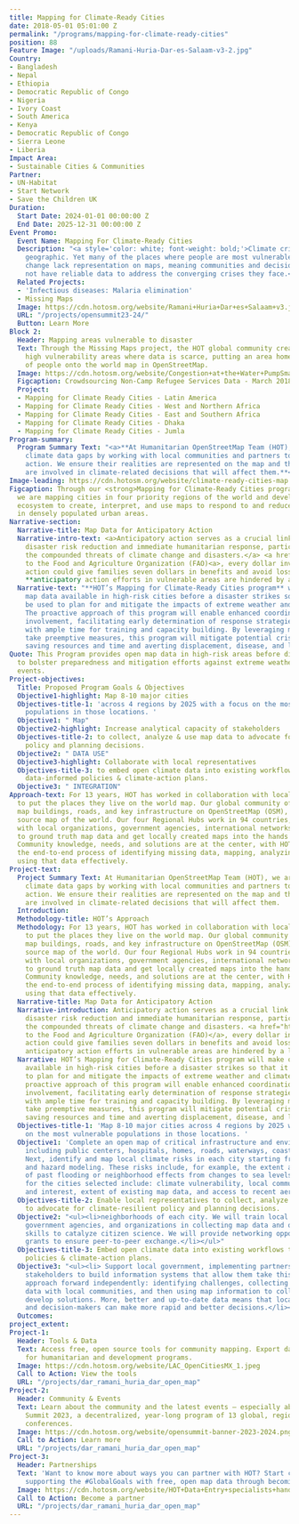 ```yaml
---
title: Mapping for Climate-Ready Cities
date: 2018-05-01 05:01:00 Z
permalink: "/programs/mapping-for-climate-ready-cities"
position: 88
Feature Image: "/uploads/Ramani-Huria-Dar-es-Salaam-v3-2.jpg"
Country:
- Bangladesh
- Nepal
- Ethiopia
- Democratic Republic of Congo
- Nigeria
- Ivory Coast
- South America
- Kenya
- Democratic Republic of Congo
- Sierra Leone
- Liberia
Impact Area:
- Sustainable Cities & Communities
Partner:
- UN-Habitat
- Start Network
- Save the Children UK
Duration:
  Start Date: 2024-01-01 00:00:00 Z
  End Date: 2025-12-31 00:00:00 Z
Event Promo:
  Event Name: Mapping For Climate-Ready Cities
  Description: "<a style='color: white; font-weight: bold;'>Climate crises are inherently
    geographic. Yet many of the places where people are most vulnerable to climate
    change lack representation on maps, meaning communities and decision-makers do
    not have reliable data to address the converging crises they face.</a>"
  Related Projects:
  - 'Infectious diseases: Malaria elimination'
  - Missing Maps
  Image: https://cdn.hotosm.org/website/Ramani+Huria+Dar+es+Salaam+v3.jpg
  URL: "/projects/opensummit23-24/"
  Button: Learn More
Block 2:
  Header: Mapping areas vulnerable to disaster
  Text: Through the Missing Maps project, the HOT global community creates maps of
    high vulnerability areas where data is scarce, putting an area home to millions
    of people onto the world map in OpenStreetMap.
  Image: https://cdn.hotosm.org/website/Congestion+at+the+Water+PumpSmall.jpg
  Figcaption: Crowdsourcing Non-Camp Refugee Services Data - March 2018
  Project:
  - Mapping for Climate Ready Cities - Latin America
  - Mapping for Climate Ready Cities - West and Northern Africa
  - Mapping for Climate Ready Cities - East and Southern Africa
  - Mapping for Climate Ready Cities - Dhaka
  - Mapping for Climate Ready Cities - Jumla
Program-summary:
  Program Summary Text: "<a>**At Humanitarian OpenStreetMap Team (HOT), we are addressing
    climate data gaps by working with local communities and partners to take anticipatory
    action. We ensure their realities are represented on the map and that communities
    are involved in climate-related decisions that will affect them.**</a>"
Image-leading: https://cdn.hotosm.org/website/climate-ready-cities-map.png
Figcaption: Through our <strong>Mapping for Climate-Ready Cities program</strong>,
  we are mapping cities in four priority regions of the world and developing a thriving
  ecosystem to create, interpret, and use maps to respond to and reduce climate risks
  in densely populated urban areas.
Narrative-section:
  Narrative-title: Map Data for Anticipatory Action
  Narrative-intro-text: <a>Anticipatory action serves as a crucial link between long-term
    disaster risk reduction and immediate humanitarian response, particularly amidst
    the compounded threats of climate change and disasters.</a> <a href="https://www.fao.org/documents/card/en/c/cb7145en">According
    to the Food and Agriculture Organization (FAO)<a>, every dollar invested in anticipatory
    action could give families seven dollars in benefits and avoid losses. However,
    **anticipatory action efforts in vulnerable areas are hindered by a lack of data.**
  Narrative-text: "**HOT’s Mapping for Climate-Ready Cities program** will make open
    map data available in high-risk cities before a disaster strikes so that it can
    be used to plan for and mitigate the impacts of extreme weather and climate events.
    The proactive approach of this program will enable enhanced coordination and community
    involvement, facilitating early determination of response strategies and providers
    with ample time for training and capacity building. By leveraging map data to
    take preemptive measures, this program will mitigate potential crises, thereby
    saving resources and time and averting displacement, disease, and livelihood losses."
Quote: This Program provides open map data in high-risk areas before disaster strikes
  to bolster preparedness and mitigation efforts against extreme weather and climate
  events.
Project-objectives:
  Title: Proposed Program Goals & Objectives
  Objective1-highlight: Map 8-10 major cities
  Objectives-title-1: 'across 4 regions by 2025 with a focus on the most vulnerable
    populations in those locations. '
  Objective1: " Map"
  Objective2-highlight: Increase analytical capacity of stakeholders
  Objectives-title-2: to collect, analyze & use map data to advocate for climate-resilient
    policy and planning decisions.
  Objective2: " DATA USE"
  Objective3-highlight: Collaborate with local representatives
  Objectives-title-3: to embed open climate data into existing workflows to create
    data-informed policies & climate-action plans.
  Objective3: " INTEGRATION"
Approach-text: For 13 years, HOT has worked in collaboration with local communities
  to put the places they live on the world map. Our global community of 600K+ volunteers
  map buildings, roads, and key infrastructure on OpenStreetMap (OSM), a free open
  source map of the world. Our four Regional Hubs work in 94 countries, connecting
  with local organizations, government agencies, international networks, and others
  to ground truth map data and get locally created maps into the hands of decision-makers.
  Community knowledge, needs, and solutions are at the center, with HOT facilitating
  the end-to-end process of identifying missing data, mapping, analyzing data, and
  using that data effectively.
Project-text:
  Project Summary Text: At Humanitarian OpenStreetMap Team (HOT), we are addressing
    climate data gaps by working with local communities and partners to take anticipatory
    action. We ensure their realities are represented on the map and that communities
    are involved in climate-related decisions that will affect them.
  Introduction: 
  Methodology-title: HOT’s Approach
  Methodology: For 13 years, HOT has worked in collaboration with local communities
    to put the places they live on the world map. Our global community of 600K+ volunteers
    map buildings, roads, and key infrastructure on OpenStreetMap (OSM), a free open
    source map of the world. Our four Regional Hubs work in 94 countries, connecting
    with local organizations, government agencies, international networks, and others
    to ground truth map data and get locally created maps into the hands of decision-makers.
    Community knowledge, needs, and solutions are at the center, with HOT facilitating
    the end-to-end process of identifying missing data, mapping, analyzing data, and
    using that data effectively.
  Narrative-title: Map Data for Anticipatory Action
  Narrative-introduction: Anticipatory action serves as a crucial link between long-term
    disaster risk reduction and immediate humanitarian response, particularly amidst
    the compounded threats of climate change and disasters. <a href="https://www.fao.org/documents/card/en/c/cb7145en">According
    to the Food and Agriculture Organization (FAO)</a>, every dollar invested in anticipatory
    action could give families seven dollars in benefits and avoid losses. However,
    anticipatory action efforts in vulnerable areas are hindered by a lack of data.
  Narrative: HOT’s Mapping for Climate-Ready Cities program will make open map data
    available in high-risk cities before a disaster strikes so that it can be used
    to plan for and mitigate the impacts of extreme weather and climate events. The
    proactive approach of this program will enable enhanced coordination and community
    involvement, facilitating early determination of response strategies and providers
    with ample time for training and capacity building. By leveraging map data to
    take preemptive measures, this program will mitigate potential crises, thereby
    saving resources and time and averting displacement, disease, and livelihood losses.
  Objectives-title-1: 'Map 8-10 major cities across 4 regions by 2025 with a focus
    on the most vulnerable populations in those locations. '
  Objective1: 'Complete an open map of critical infrastructure and environmental systems,
    including public centers, hospitals, homes, roads, waterways, coastlines, etc.
    Next, identify and map local climate risks in each city starting from tested risk
    and hazard modeling. These risks include, for example, the extent and severity
    of past flooding or neighborhood effects from changes to sea levels. Criteria
    for the cities selected include: climate vulnerability, local community capacity
    and interest, extent of existing map data, and access to recent aerial imagery.'
  Objectives-title-2: Enable local representatives to collect, analyze & use map data
    to advocate for climate-resilient policy and planning decisions.
  Objective2: "<ul><li>neighborhoods of each city. We will train local communities,
    government agencies, and organizations in collecting map data and open data use
    skills to catalyze citizen science. We will provide networking opportunities and
    grants to ensure peer-to-peer exchange.</li></ul>"
  Objectives-title-3: Embed open climate data into existing workflows to create data-informed
    policies & climate-action plans.
  Objective3: "<ul><li> Support local government, implementing partners and other
    stakeholders to build information systems that allow them take this community-centered
    approach forward independently: identifying challenges, collecting and analyzing
    data with local communities, and then using map information to collaboratively
    develop solutions. More, better and up-to-date data means that locals, advocates
    and decision-makers can make more rapid and better decisions.</li></ul>"
  Outcomes: 
project_extent: 
Project-1:
  Header: Tools & Data
  Text: Access free, open source tools for community mapping. Export data from OpenStreetMap
    for humanitarian and development programs.
  Image: https://cdn.hotosm.org/website/LAC_OpenCitiesMX_1.jpeg
  Call to Action: View the tools
  URL: "/projects/dar_ramani_huria_dar_open_map"
Project-2:
  Header: Community & Events
  Text: Learn about the community and the latest events — especially about the Open
    Summit 2023, a decentralized, year-long program of 13 global, regional, and local
    conferences.
  Image: https://cdn.hotosm.org/website/opensummit-banner-2023-2024.png
  Call to Action: Learn more
  URL: "/projects/dar_ramani_huria_dar_open_map"
Project-3:
  Header: Partnerships
  Text: 'Want to know more about ways you can partner with HOT? Start creating and
    supporting the #GlobalGoals with free, open map data through becoming a partner.'
  Image: https://cdn.hotosm.org/website/HOT+Data+Entry+specialists+handed+over+framed,+printed+maps+back+to+the+village+offices.+HOT+IndonesiaRiyadi+Wibowo+cropped.jpeg
  Call to Action: Become a partner
  URL: "/projects/dar_ramani_huria_dar_open_map"
---
```


